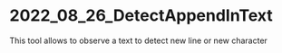 # 2022_08_26_DetectAppendInText
This tool allows to observe a text to detect new line or new character
